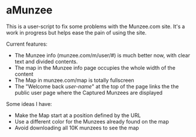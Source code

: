 # aMunzee #

This is a user-script to fix some problems with the Munzee.com site. It's a work in progress but helps ease the pain of using the site.

Current features:

* The Munzee info (munzee.com/m/user/#) is much better now, with clear text and divided contents.
* The map in the Munzee info page occupies the whole width of the content
* The Map in munzee.com/map is totally fullscreen
* The "Welcome back *user-name*" at the top of the page links the the public user page where the Captured Munzees are displayed

Some ideas I have:

* Make the Map start at a position defined by the URL
* Use a different color for the Munzees already found on the map
* Avoid downloading all 10K munzees to see the map